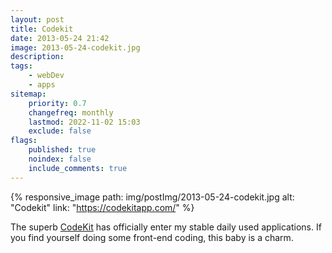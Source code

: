 ```yaml
---
layout: post
title: Codekit
date: 2013-05-24 21:42
image: 2013-05-24-codekit.jpg
description:
tags:
    - webDev
    - apps
sitemap:
    priority: 0.7
    changefreq: monthly
    lastmod: 2022-11-02 15:03
    exclude: false
flags:
    published: true
    noindex: false
    include_comments: true
---
```


{% responsive_image
  path: img/postImg/2013-05-24-codekit.jpg
  alt: "Codekit"
  link: "https://codekitapp.com/"
%}

The superb [CodeKit](https://codekitapp.com/) has officially enter my stable daily used applications. If you find yourself doing some front-end coding, this baby is a charm.

